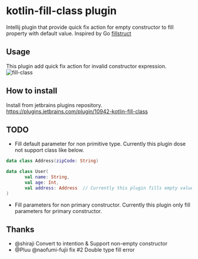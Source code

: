 # kotlin-fill-class plugin
Intellij plugin that provide quick fix action for empty constructor to fill property with default value.
Inspired by Go [fillstruct](https://github.com/davidrjenni/reftools/tree/master/cmd/fillstruct)

## Usage
This plugin add quick fix action for invalid constructor expression.
![fill-class](https://user-images.githubusercontent.com/8841470/44616661-ce042280-a88e-11e8-81fe-b7ce5e7c4871.gif)

## How to install
Install from jetbrains plugins repository.
https://plugins.jetbrains.com/plugin/10942-kotlin-fill-class

## TODO
- Fill default parameter for non primitive type. Currently this plugin dose not support class like below. 
```kotlin
data class Address(zipCode: String)

data class User(
       val name: String,
       val age: Int,
       val address: Address  // Currently this plugin fills empty value for this parameter
)
```

- Fill parameters for non primary constructor. Currently this plugin only fill parameters for primary constructor.

## Thanks
- @shiraji Convert to intention & Support non-empty constructor
- @Pluu @naofumi-fujii fix #2 Double type fill error
